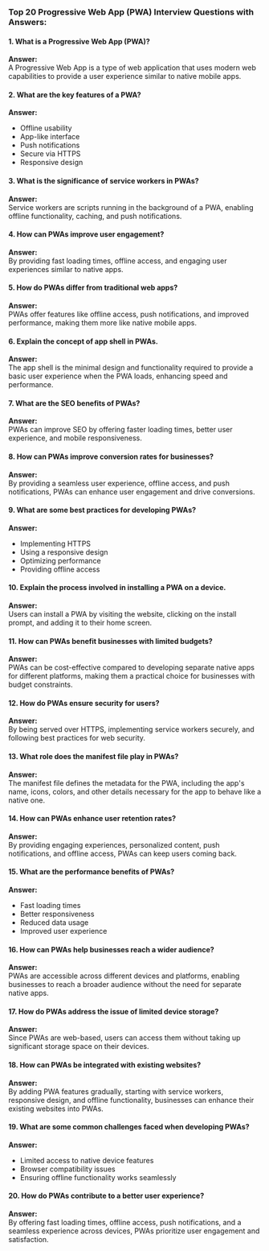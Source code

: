  ### Top 20 Progressive Web App (PWA) Interview Questions with Answers:

#### 1. What is a Progressive Web App (PWA)?

**Answer:**  
A Progressive Web App is a type of web application that uses modern web capabilities to provide a user experience similar to native mobile apps.

#### 2. What are the key features of a PWA?

**Answer:**  
- Offline usability
- App-like interface
- Push notifications
- Secure via HTTPS
- Responsive design

#### 3. What is the significance of service workers in PWAs?

**Answer:**  
Service workers are scripts running in the background of a PWA, enabling offline functionality, caching, and push notifications.

#### 4. How can PWAs improve user engagement?

**Answer:**  
By providing fast loading times, offline access, and engaging user experiences similar to native apps.

#### 5. How do PWAs differ from traditional web apps?

**Answer:**  
PWAs offer features like offline access, push notifications, and improved performance, making them more like native mobile apps.

#### 6. Explain the concept of app shell in PWAs.

**Answer:**  
The app shell is the minimal design and functionality required to provide a basic user experience when the PWA loads, enhancing speed and performance.

#### 7. What are the SEO benefits of PWAs?

**Answer:**  
PWAs can improve SEO by offering faster loading times, better user experience, and mobile responsiveness.

#### 8. How can PWAs improve conversion rates for businesses?

**Answer:**  
By providing a seamless user experience, offline access, and push notifications, PWAs can enhance user engagement and drive conversions.

#### 9. What are some best practices for developing PWAs?

**Answer:**  
- Implementing HTTPS
- Using a responsive design
- Optimizing performance
- Providing offline access

#### 10. Explain the process involved in installing a PWA on a device.

**Answer:**  
Users can install a PWA by visiting the website, clicking on the install prompt, and adding it to their home screen.

#### 11. How can PWAs benefit businesses with limited budgets?

**Answer:**  
PWAs can be cost-effective compared to developing separate native apps for different platforms, making them a practical choice for businesses with budget constraints.

#### 12. How do PWAs ensure security for users?

**Answer:**  
By being served over HTTPS, implementing service workers securely, and following best practices for web security.

#### 13. What role does the manifest file play in PWAs?

**Answer:**  
The manifest file defines the metadata for the PWA, including the app's name, icons, colors, and other details necessary for the app to behave like a native one.

#### 14. How can PWAs enhance user retention rates?

**Answer:**  
By providing engaging experiences, personalized content, push notifications, and offline access, PWAs can keep users coming back.

#### 15. What are the performance benefits of PWAs?

**Answer:**  
- Fast loading times
- Better responsiveness
- Reduced data usage
- Improved user experience

#### 16. How can PWAs help businesses reach a wider audience?

**Answer:**  
PWAs are accessible across different devices and platforms, enabling businesses to reach a broader audience without the need for separate native apps.

#### 17. How do PWAs address the issue of limited device storage?

**Answer:**  
Since PWAs are web-based, users can access them without taking up significant storage space on their devices.

#### 18. How can PWAs be integrated with existing websites?

**Answer:**  
By adding PWA features gradually, starting with service workers, responsive design, and offline functionality, businesses can enhance their existing websites into PWAs.

#### 19. What are some common challenges faced when developing PWAs?

**Answer:**  
- Limited access to native device features
- Browser compatibility issues
- Ensuring offline functionality works seamlessly

#### 20. How do PWAs contribute to a better user experience?

**Answer:**  
By offering fast loading times, offline access, push notifications, and a seamless experience across devices, PWAs prioritize user engagement and satisfaction.  